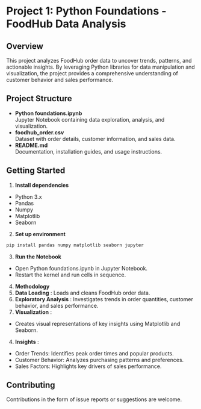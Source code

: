 # Project 1: Python Foundations - FoodHub Data Analysis

## Overview
This project analyzes FoodHub order data to uncover trends, patterns, and actionable insights. By leveraging Python libraries for data manipulation and visualization, the project provides a comprehensive understanding of customer behavior and sales performance.

## Project Structure
- **Python foundations.ipynb**  
  Jupyter Notebook containing data exploration, analysis, and visualization.
- **foodhub_order.csv**  
  Dataset with order details, customer information, and sales data.
- **README.md**  
  Documentation, installation guides, and usage instructions.

## Getting Started
1. **Install dependencies**  
- Python 3.x
- Pandas
- Numpy
- Matplotlib
- Seaborn

2. **Set up environment**
```bash
pip install pandas numpy matplotlib seaborn jupyter
```
3. **Run the Notebook**
- Open Python foundations.ipynb in Jupyter Notebook.
- Restart the kernel and run cells in sequence.

4. **Methodology**
1. **Data Loading** : Loads and cleans FoodHub order data.
2. **Exploratory Analysis** : Investigates trends in order quantities, customer behavior, and sales performance.
3. **Visualization** : 
- Creates visual representations of key insights using Matplotlib and Seaborn.
4. **Insights** :
- Order Trends: Identifies peak order times and popular products.
- Customer Behavior: Analyzes purchasing patterns and preferences.
- Sales Factors: Highlights key drivers of sales performance.

## Contributing
Contributions in the form of issue reports or suggestions are welcome.
